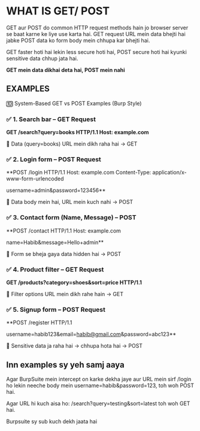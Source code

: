 # WHAT IS GET/ POST
GET aur POST do common HTTP request methods hain jo browser server se baat karne ke liye use karta hai.
GET request URL mein data bhejti hai jabke POST data ko form body mein chhupa kar bhejti hai.

GET faster hoti hai lekin less secure hoti hai, POST secure hoti hai kyunki sensitive data chhup jata hai.

**GET mein data dikhai deta hai, POST mein nahi**



## EXAMPLES

🔟 System-Based GET vs POST Examples (Burp Style)


### ✅ 1. Search bar – GET Request

**GET /search?query=books HTTP/1.1
Host: example.com**

📌 Data (query=books) URL mein dikh raha hai → GET

### ✅ 2. Login form – POST Request

**POST /login HTTP/1.1
Host: example.com
Content-Type: application/x-www-form-urlencoded

username=admin&password=123456**

📌 Data body mein hai, URL mein kuch nahi → POST

### ✅ 3. Contact form (Name, Message) – POST

**POST /contact HTTP/1.1
Host: example.com

name=Habib&message=Hello+admin**

📌 Form se bheja gaya data hidden hai → POST

### ✅ 4. Product filter – GET Request

**GET /products?category=shoes&sort=price HTTP/1.1**

📌 Filter options URL mein dikh rahe hain → GET

### ✅ 5. Signup form – POST Request

**POST /register HTTP/1.1

username=habib123&email=habib@gmail.com&password=abc123**

📌 Sensitive data ja raha hai → chhupa hota hai → POST

## Inn examples sy yeh samj aaya 

Agar BurpSuite mein intercept on karke dekha jaye aur URL mein sirf /login ho lekin neeche body mein username=habib&password=123,
toh woh POST hai.

Agar URL hi kuch aisa ho:
/search?query=testing&sort=latest
toh woh GET hai.

Burpsuite sy sub kuch dekh jaata hai
